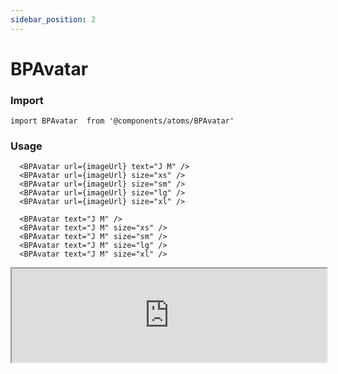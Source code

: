 ```yaml
---
sidebar_position: 2
---
```


# BPAvatar

### Import

```tsx
import BPAvatar  from '@components/atoms/BPAvatar'
```

### Usage 

```tsx
  <BPAvatar url={imageUrl} text="J M" />
  <BPAvatar url={imageUrl} size="xs" />
  <BPAvatar url={imageUrl} size="sm" />
  <BPAvatar url={imageUrl} size="lg" />
  <BPAvatar url={imageUrl} size="xl" />

  <BPAvatar text="J M" />
  <BPAvatar text="J M" size="xs" />
  <BPAvatar text="J M" size="sm" />
  <BPAvatar text="J M" size="lg" />
  <BPAvatar text="J M" size="xl" />
```

<iframe width="100%" heigh="200px" src="https://ui-kit.blue-panda.dev/iframe.html?args=&id=atoms-bpavatar--basic&viewMode=story" />


### Props 


| Prop | Default | Options |
| ----------- | ----------- | ----------- |
| url | null | ReactElement<any, string \| JSXElementConstructor<any\>\> | 
| text | " " | ReactElement<any, string \| JSXElementConstructor<any\>\> | 
| variant | default | 'default' \| 'inverted' \| 'danger' \| 'cyber' \| 'caution' \| 'success' \| 'primary' \| 'secondary' \| 'accent' \| 'light' \| 'link’ | 
| size | md | 'xxs'  \| 'xs'   \| 's'  \| 'md'  \| 'lg'  \| 'xl' \| 'xxl' 
| outlined | false | true \|  false 
| magic | false | true \| false 


Check more colors, statuses and styles at: 
<img src={'/img/sb.png'} style={{width: '15px'}} />

https://ui-kit.blue-panda.dev/?path=/story/atoms-bpavatar--basic
